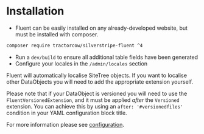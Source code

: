 # Installation

 * Fluent can be easily installed on any already-developed website, but must be installed
with composer.

```bash
composer require tractorcow/silverstripe-fluent ^4
```

 * Run a `dev/build` to ensure all additional table fields have been generated
 * Configure your locales in the `/admin/locales` section

Fluent will automatically localise SiteTree objects. If you want to localise other DataObjects you will need to
add the appropriate extension yourself.

Please note that if your DataObject is versioned you will need to use the
`FluentVersionedExtension`, and it must be applied _after_ the `Versioned` extension. You can achieve this by
using an `after: '#versionedfiles'` condition in your YAML configuration block title.

For more information please see [configuration](configuration.md).
